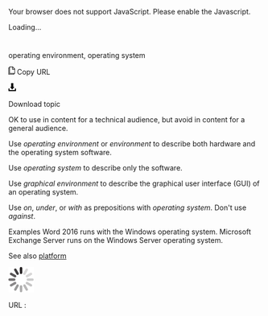 Your browser does not support JavaScript. Please enable the Javascript.

Loading...

# 

operating environment, operating system

![Copy URL](operating-environment-operating-system_files/Copy.png)
Copy URL

![Download](operating-environment-operating-system_files/Download.png)

Download topic

OK to use in content for a technical audience, but avoid in content for a general audience. 

Use *operating environment* or *environment* to describe both hardware and the operating system software.

Use *operating system* to describe only the software. 

Use *graphical environment* to describe the graphical user interface (GUI) of an operating system. 

Use *on*, *under*, or *with* as prepositions with *operating system*. Don't use *against*.

Examples
Word 2016 runs with the Windows operating system. 
Microsoft Exchange Server runs on the Windows Server operating system.

See also [platform](https://worldready.cloudapp.net/Styleguide/Read?id=2700&topicid=35539)

![In progress](operating-environment-operating-system_files/activity-large.gif)

URL :
